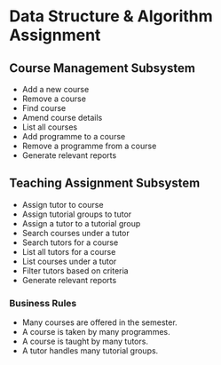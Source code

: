 # Data Structure & Algorithm Assignment

## Course Management Subsystem
- Add a new course
- Remove a course
- Find course
- Amend course details
- List all courses
- Add programme to a course
- Remove a programme from a course
- Generate relevant reports

## Teaching Assignment Subsystem
- Assign tutor to course
- Assign tutorial groups to tutor
- Assign a tutor to a tutorial group
- Search courses under a tutor
- Search tutors for a course
- List all tutors for a course
- List courses under a tutor
- Filter tutors based on criteria
- Generate relevant reports

### Business Rules
- Many courses are offered in the semester.
- A course is taken by many programmes.
- A course is taught by many tutors.
- A tutor handles many tutorial groups.

